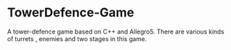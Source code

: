 # TowerDefence-Game
A tower-defence game based on C++ and Allegro5. There are various kinds of turrets , enemies  and two stages in this game.
